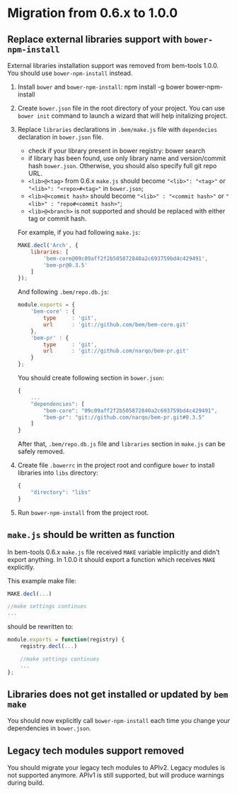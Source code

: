 # Migration from 0.6.x to 1.0.0

## Replace external libraries support with `bower-npm-install`

External libraries installation support was removed from bem-tools 1.0.0. You
should use `bower-npm-install` instead.

1.  Install `bower` and `bower-npm-install`:
        npm install -g bower bower-npm-install
2.  Create `bower.json` file in the root directory of your project. You can use
    `bower init` command to launch a wizard that will help initalizing project.
3.  Replace `libraries` declarations in `.bem/make.js` file with `dependecies` declaration
    in `bower.json` file.
    * check if your library present in bower registry:
            bower search <library name>
    * if library has been found, use only library name and version/commit hash `bower.json`.
        Otherwise, you should also specify full git repo URL.
    * `<lib>@<tag>` from 0.6.x `make.js` should become `"<lib>": "<tag>"` or
        `"<lib>": "<repo>#<tag>"` in `bower.json`;
    * `<lib>@<commit hash>` should become `"<lib>" : "<commit hash>"` or
        `"<lib>" : "repo#<commit hash>"`;
    * `<lib>@<branch>` is not supported and should be replaced with either tag or 
        commit hash.

    For example, if you had following `make.js`:

    ```javascript
    MAKE.decl('Arch', {
        libraries: [
            'bem-core@09c09aff2f2b505872840a2c693759bd4c429491',
            'bem-pr@0.3.5'
        ]
    });
    ```

    And following `.bem/repo.db.js`:
    
    ```javascript
    module.exports = {
        'bem-core' : {
            type     : 'git',
            url      : 'git://github.com/bem/bem-core.git'
        },
        'bem-pr' : {
            type     : 'git',
            url      : 'git://github.com/narqo/bem-pr.git'
        }
    };
    ``` 

    You should create following section in `bower.json`:

    ```javascript
    {
        ...
        "dependencies": [
            "bem-core": "09c09aff2f2b505872840a2c693759bd4c429491",
            "bem-pr": "git://github.com/narqo/bem-pr.git#0.3.5"
        ]
    }
    ```

    After that, `.bem/repo.db.js` file and `libraries` section in `make.js`
    can be safely removed.

4.  Create file `.bowerrc` in the project root and configure `bower` to install
    libraries into `libs` directory:

    ```javascript
    {
        "directory": "libs"
    }
    ```

5. Run `bower-npm-install` from the project root.

## `make.js` should be written as function

In bem-tools 0.6.x `make.js` file received `MAKE` variable implicitly and didn't export
anything. In 1.0.0 it should export a function which receives `MAKE` explicitly.

This example make file:

```javascript
MAKE.decl(...)

//make settings continues
...

```

should be rewritten to:

```javascript
module.exports = function(registry) {
    registry.decl(...)

    //make settings continues
    ...
};
```

## Libraries does not get installed or updated by `bem make`

You should now explicitly call `bower-npm-install` each time you change
your dependencies in `bower.json`.

## Legacy tech modules support removed

You should migrate your legacy tech modules to APIv2. Legacy modules is not
supported anymore. APIv1 is still supported, but will produce warnings
during build.

